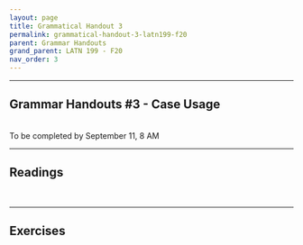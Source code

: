 ```yaml
---
layout: page
title: Grammatical Handout 3
permalink: grammatical-handout-3-latn199-f20
parent: Grammar Handouts
grand_parent: LATN 199 - F20
nav_order: 3
---
```

***

## Grammar Handouts #3 - Case Usage
&nbsp;  
To be completed by September 11, 8 AM

***

## Readings
&nbsp;  


***

## Exercises
&nbsp;  
